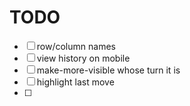 # TODO

- [ ] row/column names
- [ ] view history on mobile
- [ ] make-more-visible whose turn it is
- [ ] highlight last move
- [ ] 